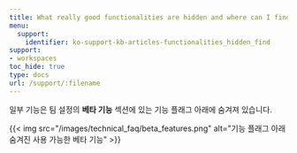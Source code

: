 ```yaml
---
title: What really good functionalities are hidden and where can I find those?
menu:
  support:
    identifier: ko-support-kb-articles-functionalities_hidden_find
support:
- workspaces
toc_hide: true
type: docs
url: /support/:filename
---
```


일부 기능은 팀 설정의 **베타 기능** 섹션에 있는 기능 플래그 아래에 숨겨져 있습니다.

{{< img src="/images/technical_faq/beta_features.png" alt="기능 플래그 아래 숨겨진 사용 가능한 베타 기능" >}}
